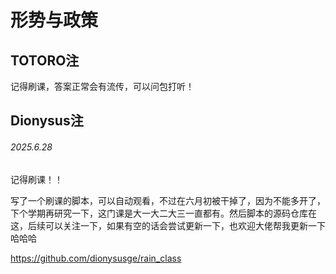 # 形势与政策
## TOTORO注
记得刷课，答案正常会有流传，可以问包打听！

## Dionysus注

###### 2025.6.28

记得刷课！！

写了一个刷课的脚本，可以自动观看，不过在六月初被干掉了，因为不能多开了，下个学期再研究一下，这门课是大一大二大三一直都有。然后脚本的源码仓库在这，后续可以关注一下，如果有空的话会尝试更新一下，也欢迎大佬帮我更新一下哈哈哈

https://github.com/dionysusge/rain_class
